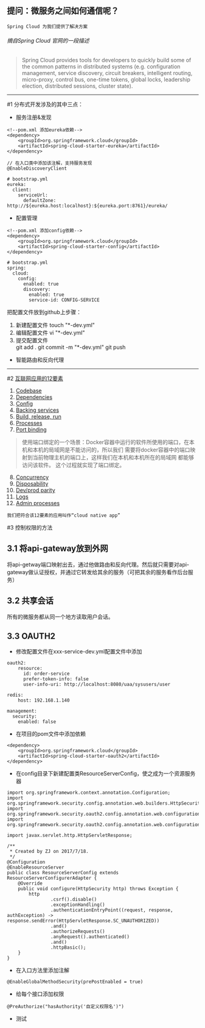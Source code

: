 
## 提问：微服务之间如何通信呢？
`Spring Cloud 为我们提供了解决方案`
###### 摘自Spring Cloud 官网的一段描述
> Spring Cloud provides tools for developers to quickly build some of the common patterns in distributed systems (e.g. configuration management, service discovery, circuit breakers, intelligent routing, micro-proxy, control bus, one-time tokens, global locks, leadership election, distributed sessions, cluster state).

***
#1 分布式开发涉及的其中三点：

- 服务注册&发现


```
<!--pom.xml 添加eureka依赖-->
<dependency>
	<groupId>org.springframework.cloud</groupId>
	<artifactId>spring-cloud-starter-eureka</artifactId>
</dependency>
```

```
// 在入口类中添加该注解，支持服务发现
@EnableDiscoveryClient
```


```
# bootstrap.yml
eureka:
  client:
    serviceUrl:
      defaultZone: http://${eureka.host:localhost}:${eureka.port:8761}/eureka/
```

- 配置管理


```
<!--pom.xml 添加config依赖-->
<dependency>
	<groupId>org.springframework.cloud</groupId>
	<artifactId>spring-cloud-starter-config</artifactId>
</dependency>
```

```
# bootstrap.yml
spring:
  cloud:
    config:
      enabled: true
      discovery:
        enabled: true
        service-id: CONFIG-SERVICE
```
把配置文件放到github上步骤：
1. 新建配置文件  touch "*-dev.yml"
2. 编辑配置文件  vi "*-dev.yml"
3. 提交配置文件  
   git add .
   git commit -m "*-dev.yml"
   git push

- 智能路由和反向代理 



***
#2 [互联网应用的12要素](https://12factor.net/)
1. [Codebase](https://12factor.net/codebase)
2. [Dependencies](https://12factor.net/dependencies)
3. [Config](https://12factor.net/config)
4. [Backing services](https://12factor.net/backing-services)
5. [Build, release, run](https://12factor.net/build-release-run)
6. [Processes](https://12factor.net/processes)
7. [Port binding](https://12factor.net/port-binding)
> 使用端口绑定的一个场景：Docker容器中运行的软件所使用的端口，在本机和本机的局域网是不能访问的，所以我们 需要将docker容器中的端口映射到当前物理主机的端口上，这样我们在本机和本机所在的局域网 都能够访问该软件。 这个过程就实现了端口绑定。
8. [Concurrency](https://12factor.net/concurrency)
9. [Disposability](https://12factor.net/disposability)
10. [Dev/prod parity](https://12factor.net/dev-prod-parity)
11. [Logs](https://12factor.net/logs)
12. [Admin processes](https://12factor.net/admin-processes)

`我们把符合该12要素的应用叫作“cloud native app”`


#3 控制权限的方法
## 3.1 将api-gateway放到外网
将api-getway端口映射出去，通过他做路由和反向代理。然后就只需要对api-gateway做认证授权，并通过它转发给其余的服务（可把其余的服务看作后台服务）

## 3.2 共享会话
所有的微服务都从同一个地方读取用户会话。

## 3.3 OAUTH2

- 修改配置文件在xxx-service-dev.yml配置文件中添加
```
oauth2:
    resource:
      id: order-service
      prefer-token-info: false
      user-info-uri: http://localhost:8080/uaa/sysusers/user
      
redis:
    host: 192.168.1.140
    
management:
  security:
    enabled: false
```

- 在项目的pom文件中添加依赖
```
<dependency>
    <groupId>org.springframework.cloud</groupId>
    <artifactId>spring-cloud-starter-oauth2</artifactId>
</dependency>
```

- 在config目录下新建配置类ResourceServerConfig，使之成为一个资源服务器
```
import org.springframework.context.annotation.Configuration;
import org.springframework.security.config.annotation.web.builders.HttpSecurity;
import org.springframework.security.oauth2.config.annotation.web.configuration.EnableResourceServer;
import org.springframework.security.oauth2.config.annotation.web.configuration.ResourceServerConfigurerAdapter;

import javax.servlet.http.HttpServletResponse;

/**
 * Created by ZJ on 2017/7/18.
 */
@Configuration
@EnableResourceServer
public class ResourceServerConfig extends ResourceServerConfigurerAdapter {
    @Override
    public void configure(HttpSecurity http) throws Exception {
        http
                .csrf().disable()
                .exceptionHandling()
                .authenticationEntryPoint((request, response, authException) -> response.sendError(HttpServletResponse.SC_UNAUTHORIZED))
                .and()
                .authorizeRequests()
                .anyRequest().authenticated()
                .and()
                .httpBasic();
    }
}
```

- 在入口方法里添加注解
```
@EnableGlobalMethodSecurity(prePostEnabled = true)
```

- 给每个接口添加权限
```
@PreAuthorize("hasAuthority('自定义权限名')")
```

- 测试
